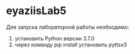 # eyaziisLab5

Для запуска лабораторной работы необходимо:
1) установить Python версии 3.7.0
2) через команду pip install установить pyttsx3
